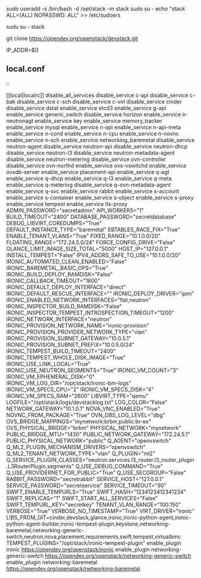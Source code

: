 sudo useradd -s /bin/bash -d /opt/stack -m stack
sudo su -
echo "stack ALL=(ALL) NOPASSWD: ALL" >> /etc/sudoers

sudu su - stack

git clone https://opendev.org/openstack/devstack.git

IP_ADDR=$()

local.conf
----------

::

  [[local|localrc]]
  disable_all_services
  disable_service c-api
  disable_service c-bak
  disable_service c-sch
  disable_service c-vol
  disable_service cinder
  disable_service dstat
  enable_service etcd3
  enable_service g-api
  enable_service generic_switch
  disable_service horizon
  enable_service ir-neutronagt
  enable_service key
  enable_service memory_tracker
  enable_service mysql
  enable_service n-api
  enable_service n-api-meta
  enable_service n-cond
  enable_service n-cpu
  enable_service n-novnc
  enable_service n-sch
  enable_service networking_baremetal
  disable_service neutron-agent
  disable_service neutron-api
  disable_service neutron-dhcp
  disable_service neutron-l3
  disable_service neutron-metadata-agent
  disable_service neutron-metering
  disable_service ovn-controller
  disable_service ovn-northd
  enable_service ovs-vswitchd
  enable_service ovsdb-server
  enable_service placement-api
  enable_service q-agt
  enable_service q-dhcp
  enable_service q-l3
  enable_service q-meta
  enable_service q-metering
  disable_service q-ovn-metadata-agent
  enable_service q-svc
  enable_service rabbit
  enable_service s-account
  enable_service s-container
  enable_service s-object
  enable_service s-proxy
  enable_service tempest
  enable_service tls-proxy
  ADMIN_PASSWORD="secretadmin"
  API_WORKERS="1"
  BUILD_TIMEOUT="2400"
  DATABASE_PASSWORD="secretdatabase"
  DEBUG_LIBVIRT_COREDUMPS="True"
  DEFAULT_INSTANCE_TYPE="baremetal"
  EBTABLES_RACE_FIX="True"
  ENABLE_TENANT_VLANS="True"
  FIXED_RANGE="10.1.0.0/20"
  FLOATING_RANGE="172.24.5.0/24"
  FORCE_CONFIG_DRIVE="False"
  GLANCE_LIMIT_IMAGE_SIZE_TOTAL="5000"
  HOST_IP="127.0.0.1"
  INSTALL_TEMPEST="False"
  IPV4_ADDRS_SAFE_TO_USE="10.1.0.0/20"
  IRONIC_AUTOMATED_CLEAN_ENABLED="False"
  IRONIC_BAREMETAL_BASIC_OPS="True"
  IRONIC_BUILD_DEPLOY_RAMDISK="False"
  IRONIC_CALLBACK_TIMEOUT="1800"
  IRONIC_DEFAULT_DEPLOY_INTERFACE="direct"
  IRONIC_DEFAULT_RESCUE_INTERFACE=""
  IRONIC_DEPLOY_DRIVER="ipmi"
  IRONIC_ENABLED_NETWORK_INTERFACES="flat,neutron"
  IRONIC_INSPECTOR_BUILD_RAMDISK="False"
  IRONIC_INSPECTOR_TEMPEST_INTROSPECTION_TIMEOUT="1200"
  IRONIC_NETWORK_INTERFACE="neutron"
  IRONIC_PROVISION_NETWORK_NAME="ironic-provision"
  IRONIC_PROVISION_PROVIDER_NETWORK_TYPE="vlan"
  IRONIC_PROVISION_SUBNET_GATEWAY="10.0.5.1"
  IRONIC_PROVISION_SUBNET_PREFIX="10.0.5.0/24"
  IRONIC_TEMPEST_BUILD_TIMEOUT="2400"
  IRONIC_TEMPEST_WHOLE_DISK_IMAGE="True"
  IRONIC_USE_LINK_LOCAL="True"
  IRONIC_USE_NEUTRON_SEGMENTS="True"
  IRONIC_VM_COUNT="3"
  IRONIC_VM_EPHEMERAL_DISK="0"
  IRONIC_VM_LOG_DIR="/opt/stack/ironic-bm-logs"
  IRONIC_VM_SPECS_CPU="2"
  IRONIC_VM_SPECS_DISK="4"
  IRONIC_VM_SPECS_RAM="2600"
  LIBVIRT_TYPE="qemu"
  LOGFILE="/opt/stack/logs/devstacklog.txt"
  LOG_COLOR="False"
  NETWORK_GATEWAY="10.1.0.1"
  NOVA_VNC_ENABLED="True"
  NOVNC_FROM_PACKAGE="True"
  OVN_DBS_LOG_LEVEL="dbg"
  OVS_BRIDGE_MAPPINGS="mynetwork:brbm,public:br-ex"
  OVS_PHYSICAL_BRIDGE="brbm"
  PHYSICAL_NETWORK="mynetwork"
  PUBLIC_BRIDGE_MTU="1430"
  PUBLIC_NETWORK_GATEWAY="172.24.5.1"
  PUBLIC_PHYSICAL_NETWORK="public"
  Q_AGENT="openvswitch"
  Q_ML2_PLUGIN_MECHANISM_DRIVERS="openvswitch"
  Q_ML2_TENANT_NETWORK_TYPE="vlan"
  Q_PLUGIN="ml2"
  Q_SERVICE_PLUGIN_CLASSES="neutron.services.l3_router.l3_router_plugin.L3RouterPlugin,segments"
  Q_USE_DEBUG_COMMAND="True"
  Q_USE_PROVIDERNET_FOR_PUBLIC="True"
  Q_USE_SECGROUP="False"
  RABBIT_PASSWORD="secretrabbit"
  SERVICE_HOST="127.0.0.1"
  SERVICE_PASSWORD="secretservice"
  SERVICE_TIMEOUT="90"
  SWIFT_ENABLE_TEMPURLS="True"
  SWIFT_HASH="1234123412341234"
  SWIFT_REPLICAS="1"
  SWIFT_START_ALL_SERVICES="False"
  SWIFT_TEMPURL_KEY="secretkey"
  TENANT_VLAN_RANGE="100:150"
  VERBOSE="True"
  VERBOSE_NO_TIMESTAMP="True"
  VIRT_DRIVER="ironic"
  LIBS_FROM_GIT=cinder,devstack,glance,ironic,ironic-python-agent,ironic-python-agent-builder,ironic-tempest-plugin,keystone,networking-baremetal,networking-generic-switch,neutron,nova,placement,requirements,swift,tempest,virtualbmc
  TEMPEST_PLUGINS="/opt/stack/ironic-tempest-plugin"
  enable_plugin ironic https://opendev.org/openstack/ironic
  enable_plugin networking-generic-switch https://opendev.org/openstack/networking-generic-switch
  enable_plugin networking-baremetal https://opendev.org/openstack/networking-baremetal



